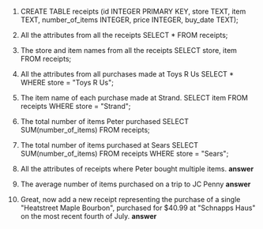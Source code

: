 1. CREATE TABLE receipts (id INTEGER PRIMARY KEY, store TEXT, item TEXT, number_of_items INTEGER, price INTEGER, buy_date TEXT);

2. All the attributes from all the receipts
SELECT * FROM receipts;

3. The store and item names from all the receipts
SELECT store, item FROM receipts;

4. All the attributes from all purchases made at Toys R Us
SELECT * WHERE store = "Toys R Us";

5. The item name of each purchase made at Strand.
SELECT item FROM receipts WHERE store = "Strand";

6. The total number of items Peter purchased
SELECT SUM(number_of_items) FROM receipts;

7. The total number of items purchased at Sears
SELECT SUM(number_of_items) FROM receipts WHERE store = "Sears";

8. All the attributes of receipts where Peter bought multiple items.
**answer**

9. The average number of items purchased on a trip to JC Penny
**answer**

10. Great, now add a new receipt representing the purchase of a single "Heatstreet Maple Bourbon", purchased for $40.99 at "Schnapps Haus" on the most recent fourth of July.
**answer**
